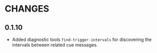 # CHANGES

## 0.1.10
- Added diagnostic tools `find-trigger-intervals` for discovering the intervals between related cue messages.
